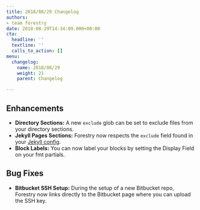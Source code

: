 ```yaml
---
title: 2018/08/29 Changelog
authors:
- team forestry
date: 2018-08-29T14:34:09.000+00:00
cta:
  headline: ''
  textline: ''
  calls_to_action: []
menu:
  changelog:
    name: 2018/08/29
    weight: 21
    parent: Changelog

---
```

## Enhancements

* **Directory Sections:** A new `exclude` glob can be set to exclude files from your directory sections.
* **Jekyll Pages Sections:** Forestry now respects the `exclude` field found in your [Jekyll config](https://jekyllrb.com/docs/configuration/ "Jekyll Configuration").
* **Block Labels:** You can now label your blocks by setting the Display Field on your fmt partials.

## Bug Fixes

* **Bitbucket SSH Setup:** During the setup of a new Bitbucket repo, Forestry now links directly to the Bitbucket page where you can upload the SSH key.